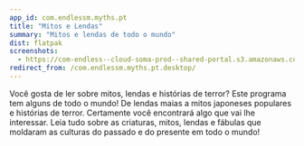 ```yaml
---
app_id: com.endlessm.myths.pt
title: "Mitos e Lendas"
summary: "Mitos e lendas de todo o mundo"
dist: flatpak
screenshots:
  - https://com-endless--cloud-soma-prod--shared-portal.s3.amazonaws.com/apps.284.screenshots.98644cb7-0117-4cfc-b646-3b21c712e22f_20181023202841022.png
redirect_from: /com.endlessm.myths.pt.desktop/
---
```


<p>Você gosta de ler sobre mitos, lendas e histórias de terror? Este programa tem alguns de todo o mundo! De lendas maias a mitos japoneses populares e histórias de terror. Certamente você encontrará algo que vai lhe interessar. Leia tudo sobre as criaturas, mitos, lendas e fábulas que moldaram as culturas do passado e do presente em todo o mundo!</p>
